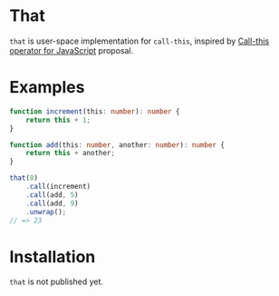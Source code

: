 # That
`that` is user-space implementation for `call-this`, inspired by [Call-this operator for JavaScript](https://github.com/tc39/proposal-call-this) proposal.

# Examples
```ts
function increment(this: number): number {
    return this + 1;
}

function add(this: number, another: number): number {
    return this + another;
}

that(8)
    .call(increment)
    .call(add, 5)
    .call(add, 9)
    .unwrap();
// => 23
```

# Installation
`that` is not published yet.